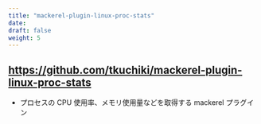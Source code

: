 ```yaml
---
title: "mackerel-plugin-linux-proc-stats"
date: 
draft: false
weight: 5
---
```


## https://github.com/tkuchiki/mackerel-plugin-linux-proc-stats

- プロセスの CPU 使用率、メモリ使用量などを取得する mackerel プラグイン
